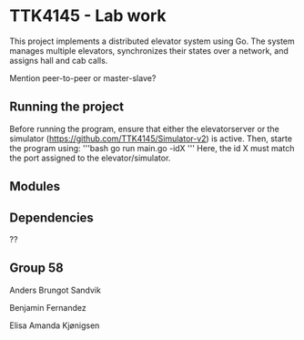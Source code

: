 # TTK4145 - Lab work

This project implements a distributed elevator system using Go. The system manages multiple elevators, synchronizes their states over a network, and assigns hall and cab calls.

Mention peer-to-peer or master-slave?


## Running the project

Before running the program, ensure that either the elevatorserver or the simulator (https://github.com/TTK4145/Simulator-v2) is active. Then, starte the program using:
    '''bash
    go run main.go -idX
    '''
Here, the id X must match the port assigned to the elevator/simulator. 


## Modules


## Dependencies
??

## Group 58

Anders Brungot Sandvik

Benjamin Fernandez

Elisa Amanda Kjønigsen
